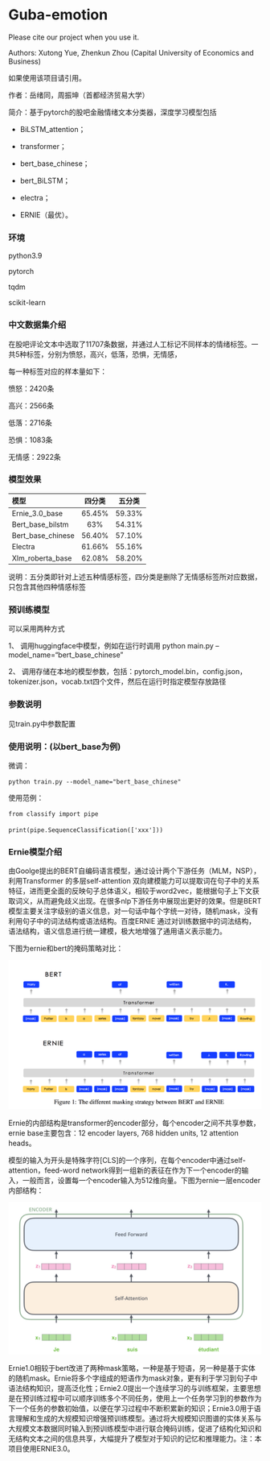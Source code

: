 # Guba-emotion

Please cite our project when you use it.

Authors: Xutong Yue, Zhenkun Zhou (Capital University of Economics and Business)

如果使用该项目请引用。

作者：岳绪同，周振坤（首都经济贸易大学）

简介：基于pytorch的股吧金融情绪文本分类器，深度学习模型包括

- BiLSTM_attention；

- transformer；

- bert_base_chinese；

- bert_BiLSTM；

- electra；

- ERNIE（最优）。



### 环境

python3.9

pytorch

tqdm

scikit-learn



### 中文数据集介绍

在股吧评论文本中选取了11707条数据，并通过人工标记不同样本的情绪标签。一共5种标签，分别为愤怒，高兴，低落，恐惧，无情感，

每一种标签对应的样本量如下：

愤怒：2420条

高兴：2566条

低落：2716条

恐惧：1083条

无情感：2922条



### 模型效果

| 模型              | 四分类 | 五分类 |
| :---------------- | :----: | :----: |
| Ernie_3.0_base    | 65.45% | 59.33% |
| Bert_base_bilstm  |  63%   | 54.31% |
| Bert_base_chinese | 56.40% | 57.10% |
| Electra           | 61.66% | 55.16% |
| Xlm_roberta_base  | 62.08% | 58.20% |


说明：五分类即针对上述五种情感标签，四分类是删除了无情感标签所对应数据，只包含其他四种情感标签



### 预训练模型

可以采用两种方式

1、 调用huggingface中模型，例如在运行时调用 python main.py –model_name=“bert_base_chinese”

2、 调用存储在本地的模型参数，包括：pytorch_model.bin，config.json，tokenizer.json，vocab.txt四个文件，然后在运行时指定模型存放路径

  

### 参数说明

见train.py中参数配置

 

### 使用说明：(以bert_base为例)

微调：

```
python train.py --model_name="bert_base_chinese"
```

使用范例：
```
from classify import pipe

print(pipe.SequenceClassification(['xxx']))
```
 

### Ernie模型介绍

由Goolge提出的BERT自编码语言模型，通过设计两个下游任务（MLM，NSP），利用Transformer 的多层self-attention 双向建模能力可以提取词在句子中的关系特征，进而更全面的反映句子总体语义，相较于word2vec，能根据句子上下文获取词义，从而避免歧义出现。在很多nlp下游任务中展现出更好的效果。但是BERT模型主要关注字级别的语义信息，对一句话中每个字统一对待，随机mask，没有利用句子中的词法结构或语法结构。百度ERNIE 通过对训练数据中的词法结构，语法结构，语义信息进行统一建模，极大地增强了通用语义表示能力。

下图为ernie和bert的掩码策略对比：

![img](img/ERNIE1.png)

Ernie的内部结构是transformer的encoder部分，每个encoder之间不共享参数，ernie base主要包含：12 encoder layers, 768 hidden units, 12 attention heads。

模型的输入为开头是特殊字符[CLS]的一个序列，在每个encoder中通过self-attention，feed-word network得到一组新的表征在作为下一个encoder的输入，一般而言，设置每一个encoder输入为512维向量。下图为ernie一层encoder内部结构：

![img](img/ERNIE2.png)

Ernie1.0相较于bert改进了两种mask策略，一种是基于短语，另一种是基于实体的随机mask。Ernie将多个字组成的短语作为mask对象，更有利于学习到句子中语法结构知识，提高泛化性；Ernie2.0提出一个连续学习的与训练框架，主要思想是在预训练过程中可以顺序训练多个不同任务，使用上一个任务学习到的参数作为下一个任务的参数初始值，以便在学习过程中不断积累新的知识；Ernie3.0用于语言理解和生成的大规模知识增强预训练模型。通过将大规模知识图谱的实体关系与大规模文本数据同时输入到预训练模型中进行联合掩码训练，促进了结构化知识和无结构文本之间的信息共享，大幅提升了模型对于知识的记忆和推理能力。注：本项目使用ERNIE3.0。
